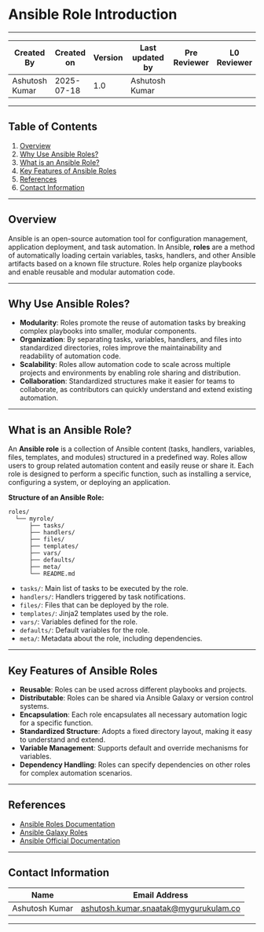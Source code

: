 # Ansible Role Introduction

---

| Created By      | Created on   | Version | Last updated by   | Pre Reviewer   | L0 Reviewer | L1 Reviewer | L2 Reviewer |
|-----------------|--------------|---------|-------------------|----------------|-------------|-------------|-------------|
| Ashutosh Kumar  | 2025-07-18   | 1.0     | Ashutosh Kumar    |                |             |             |             |

---

## Table of Contents

1. [Overview](#overview)
2. [Why Use Ansible Roles?](#why-use-ansible-roles)
3. [What is an Ansible Role?](#what-is-an-ansible-role)
4. [Key Features of Ansible Roles](#key-features-of-ansible-roles)
5. [References](#references)
6. [Contact Information](#contact-information)

---

## Overview

Ansible is an open-source automation tool for configuration management, application deployment, and task automation. In Ansible, **roles** are a method of automatically loading certain variables, tasks, handlers, and other Ansible artifacts based on a known file structure. Roles help organize playbooks and enable reusable and modular automation code.

---

## Why Use Ansible Roles?

- **Modularity**: Roles promote the reuse of automation tasks by breaking complex playbooks into smaller, modular components.
- **Organization**: By separating tasks, variables, handlers, and files into standardized directories, roles improve the maintainability and readability of automation code.
- **Scalability**: Roles allow automation code to scale across multiple projects and environments by enabling role sharing and distribution.
- **Collaboration**: Standardized structures make it easier for teams to collaborate, as contributors can quickly understand and extend existing automation.

---

## What is an Ansible Role?

An **Ansible role** is a collection of Ansible content (tasks, handlers, variables, files, templates, and modules) structured in a predefined way. Roles allow users to group related automation content and easily reuse or share it. Each role is designed to perform a specific function, such as installing a service, configuring a system, or deploying an application.

**Structure of an Ansible Role:**
```
roles/
  └── myrole/
      ├── tasks/
      ├── handlers/
      ├── files/
      ├── templates/
      ├── vars/
      ├── defaults/
      ├── meta/
      └── README.md
```
- `tasks/`: Main list of tasks to be executed by the role.
- `handlers/`: Handlers triggered by task notifications.
- `files/`: Files that can be deployed by the role.
- `templates/`: Jinja2 templates used by the role.
- `vars/`: Variables defined for the role.
- `defaults/`: Default variables for the role.
- `meta/`: Metadata about the role, including dependencies.

---

## Key Features of Ansible Roles

- **Reusable**: Roles can be used across different playbooks and projects.
- **Distributable**: Roles can be shared via Ansible Galaxy or version control systems.
- **Encapsulation**: Each role encapsulates all necessary automation logic for a specific function.
- **Standardized Structure**: Adopts a fixed directory layout, making it easy to understand and extend.
- **Variable Management**: Supports default and override mechanisms for variables.
- **Dependency Handling**: Roles can specify dependencies on other roles for complex automation scenarios.

---

## References

- [Ansible Roles Documentation](https://docs.ansible.com/ansible/latest/user_guide/playbooks_reuse_roles.html)
- [Ansible Galaxy Roles](https://galaxy.ansible.com/docs/contributing/creating_role.html)
- [Ansible Official Documentation](https://docs.ansible.com/ansible/latest/index.html)

---

## Contact Information

| Name            | Email Address                         |
|-----------------|--------------------------------------|
| Ashutosh Kumar  | ashutosh.kumar.snaatak@mygurukulam.co|

---